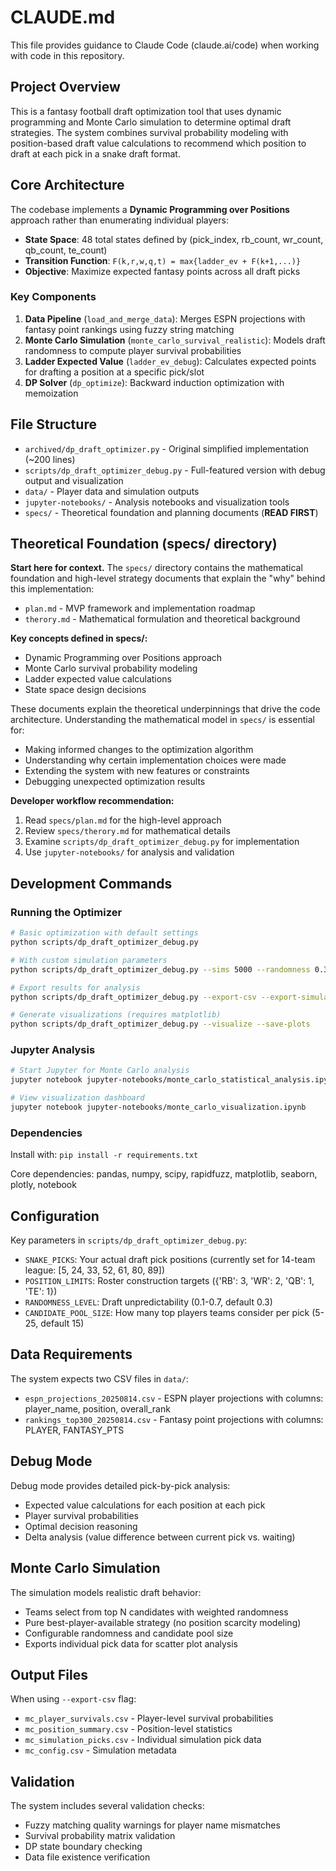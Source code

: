 # CLAUDE.md

This file provides guidance to Claude Code (claude.ai/code) when working with code in this repository.

## Project Overview

This is a fantasy football draft optimization tool that uses dynamic programming and Monte Carlo simulation to determine optimal draft strategies. The system combines survival probability modeling with position-based draft value calculations to recommend which position to draft at each pick in a snake draft format.

## Core Architecture

The codebase implements a **Dynamic Programming over Positions** approach rather than enumerating individual players:

- **State Space**: 48 total states defined by (pick_index, rb_count, wr_count, qb_count, te_count)
- **Transition Function**: `F(k,r,w,q,t) = max{ladder_ev + F(k+1,...)}`
- **Objective**: Maximize expected fantasy points across all draft picks

### Key Components

1. **Data Pipeline** (`load_and_merge_data`): Merges ESPN projections with fantasy point rankings using fuzzy string matching
2. **Monte Carlo Simulation** (`monte_carlo_survival_realistic`): Models draft randomness to compute player survival probabilities 
3. **Ladder Expected Value** (`ladder_ev_debug`): Calculates expected points for drafting a position at a specific pick/slot
4. **DP Solver** (`dp_optimize`): Backward induction optimization with memoization

## File Structure

- `archived/dp_draft_optimizer.py` - Original simplified implementation (~200 lines)
- `scripts/dp_draft_optimizer_debug.py` - Full-featured version with debug output and visualization
- `data/` - Player data and simulation outputs
- `jupyter-notebooks/` - Analysis notebooks and visualization tools
- `specs/` - Theoretical foundation and planning documents (**READ FIRST**)

## Theoretical Foundation (specs/ directory)

**Start here for context.** The `specs/` directory contains the mathematical foundation and high-level strategy documents that explain the "why" behind this implementation:

- `plan.md` - MVP framework and implementation roadmap
- `therory.md` - Mathematical formulation and theoretical background

**Key concepts defined in specs/:**
- Dynamic Programming over Positions approach
- Monte Carlo survival probability modeling
- Ladder expected value calculations
- State space design decisions

These documents explain the theoretical underpinnings that drive the code architecture. Understanding the mathematical model in `specs/` is essential for:
- Making informed changes to the optimization algorithm
- Understanding why certain implementation choices were made
- Extending the system with new features or constraints
- Debugging unexpected optimization results

**Developer workflow recommendation:**
1. Read `specs/plan.md` for the high-level approach
2. Review `specs/therory.md` for mathematical details
3. Examine `scripts/dp_draft_optimizer_debug.py` for implementation
4. Use `jupyter-notebooks/` for analysis and validation

## Development Commands

### Running the Optimizer

```bash
# Basic optimization with default settings
python scripts/dp_draft_optimizer_debug.py

# With custom simulation parameters
python scripts/dp_draft_optimizer_debug.py --sims 5000 --randomness 0.3 --pool-size 15

# Export results for analysis
python scripts/dp_draft_optimizer_debug.py --export-csv --export-simulations

# Generate visualizations (requires matplotlib)
python scripts/dp_draft_optimizer_debug.py --visualize --save-plots
```

### Jupyter Analysis

```bash
# Start Jupyter for Monte Carlo analysis
jupyter notebook jupyter-notebooks/monte_carlo_statistical_analysis.ipynb

# View visualization dashboard
jupyter notebook jupyter-notebooks/monte_carlo_visualization.ipynb
```

### Dependencies

Install with: `pip install -r requirements.txt`

Core dependencies: pandas, numpy, scipy, rapidfuzz, matplotlib, seaborn, plotly, notebook

## Configuration

Key parameters in `scripts/dp_draft_optimizer_debug.py`:

- `SNAKE_PICKS`: Your actual draft pick positions (currently set for 14-team league: [5, 24, 33, 52, 61, 80, 89])
- `POSITION_LIMITS`: Roster construction targets ({'RB': 3, 'WR': 2, 'QB': 1, 'TE': 1})
- `RANDOMNESS_LEVEL`: Draft unpredictability (0.1-0.7, default 0.3)
- `CANDIDATE_POOL_SIZE`: How many top players teams consider per pick (5-25, default 15)

## Data Requirements

The system expects two CSV files in `data/`:
- `espn_projections_20250814.csv` - ESPN player projections with columns: player_name, position, overall_rank
- `rankings_top300_20250814.csv` - Fantasy point projections with columns: PLAYER, FANTASY_PTS

## Debug Mode

Debug mode provides detailed pick-by-pick analysis:
- Expected value calculations for each position at each pick
- Player survival probabilities 
- Optimal decision reasoning
- Delta analysis (value difference between current pick vs. waiting)

## Monte Carlo Simulation

The simulation models realistic draft behavior:
- Teams select from top N candidates with weighted randomness
- Pure best-player-available strategy (no position scarcity modeling)
- Configurable randomness and candidate pool size
- Exports individual pick data for scatter plot analysis

## Output Files

When using `--export-csv` flag:
- `mc_player_survivals.csv` - Player-level survival probabilities
- `mc_position_summary.csv` - Position-level statistics
- `mc_simulation_picks.csv` - Individual simulation pick data
- `mc_config.csv` - Simulation metadata

## Validation

The system includes several validation checks:
- Fuzzy matching quality warnings for player name mismatches
- Survival probability matrix validation
- DP state boundary checking
- Data file existence verification
